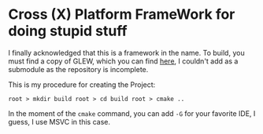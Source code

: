 # Cross (X) Platform FrameWork for doing stupid stuff

I finally acknowledged that this is a framework in the name.
To build, you must find a copy of GLEW, which you can find [here](https://github.com/nigels-com/glew/releases), I couldn't add as a submodule as the repository is incomplete.

This is my procedure for creating the Project:

``
root > mkdir build
root > cd build
root > cmake ..
``

In the moment of the `cmake` command, you can add `-G` for your favorite IDE, I guess, I use MSVC in this case.

